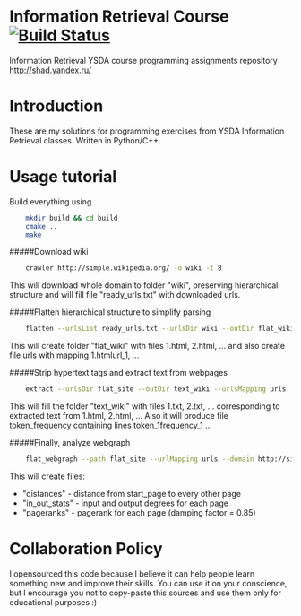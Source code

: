 # Information Retrieval Course [![Build Status](https://travis-ci.org/IIoTeP9HuY/Information_Retrieval_Class.png?branch=master)](https://travis-ci.org/IIoTeP9HuY/Information_Retrieval_Class)

Information Retrieval YSDA course programming assignments repository
http://shad.yandex.ru/

Introduction
============

These are my solutions for programming exercises from YSDA Information Retrieval classes. Written in Python/C++.

Usage tutorial
============

Build everything using
```bash
    mkdir build && cd build
    cmake ..
    make
```

#####Download wiki
```bash
    crawler http://simple.wikipedia.org/ -o wiki -t 8
```
This will download whole domain to folder "wiki", preserving hierarchical structure and will
fill file "ready_urls.txt" with downloaded urls.

#####Flatten hierarchical structure to simplify parsing
```bash
    flatten --urlsList ready_urls.txt --urlsDir wiki --outDir flat_wiki --urlsMapping urls
```
This will create folder "flat_wiki" with files 1.html, 2.html, ...
and also create file urls with mapping 1.html<tab>url_1, ...

#####Strip hypertext tags and extract text from webpages
```bash
    extract --urlsDir flat_site --outDir text_wiki --urlsMapping urls
```
This will fill the folder "text_wiki" with files 1.txt, 2.txt, ... corresponding to extracted
text from 1.html, 2.html, ...
Also it will produce file token_frequency containing lines token_1<tab>frequency_1 ...

#####Finally, analyze webgraph
```bash
    flat_webgraph --path flat_site --urlMapping urls --domain http://simple.wikipedia.org/ --start_page http://simple.wikipedia.org/wiki/Main_Page
```
This will create files:
* "distances" - distance from start_page to every other page
* "in_out_stats" - input and output degrees for each page
* "pageranks" - pagerank for each page (damping factor = 0.85)

Collaboration Policy
==========

I opensourced this code because I believe it can help people learn something new and improve their skills.
You can use it on your conscience, but I encourage you not to copy-paste this sources and use
them only for educational purposes :)
